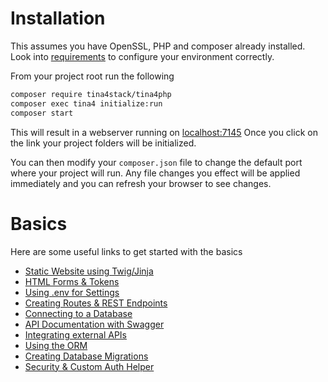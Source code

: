 # Installation

This assumes you have OpenSSL, PHP and composer already installed. Look into [requirements](/getting-started/-Requirements/) to configure your environment correctly.

From your project root run the following
```bash
composer require tina4stack/tina4php
composer exec tina4 initialize:run
composer start
```
This will result in a webserver running on [localhost:7145](http://localhost:7145)
Once you click on the link your project folders will be initialized.

You can then modify your `composer.json` file to change the default port where your project will run.
Any file changes you effect will be applied immediately and you can refresh your browser to see changes.

# Basics

Here are some useful links to get started with the basics

- [Static Website using Twig/Jinja](/getting-started/php/-Basics/a-static-website-with-twig)
- [HTML Forms & Tokens](/getting-started/php/-Basics/b-html-forms-and-tokens)
- [Using .env for Settings](/getting-started/php/-Basics/d-using-env-for-settings)
- [Creating Routes & REST Endpoints](/getting-started/php/-Basics/c-creating-routes-and-rest-points/)
- [Connecting to a Database](/getting-started/php/-Basics/e-connecting-to-a-database/)
- [API Documentation with Swagger](/getting-started/php/-Basics/f-annotating-api-end-points/)
- [Integrating external APIs]()
- [Using the ORM]()
- [Creating Database Migrations]()
- [Security & Custom Auth Helper]()